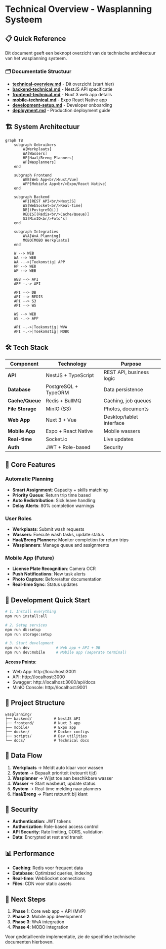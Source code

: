 # Technical Overview - Wasplanning Systeem

## 📋 Quick Reference

Dit document geeft een beknopt overzicht van de technische architectuur van het wasplanning systeem.

### 🗂️ Documentatie Structuur

- **[technical-overview.md](./technical-overview.md)** - Dit overzicht (start hier)
- **[backend-technical.md](./backend-technical.md)** - NestJS API specificatie
- **[frontend-technical.md](./frontend-technical.md)** - Nuxt 3 web app details
- **[mobile-technical.md](./mobile-technical.md)** - Expo React Native app
- **[development-setup.md](./development-setup.md)** - Developer onboarding
- **[deployment.md](./deployment.md)** - Production deployment guide

## 🏗️ System Architectuur

```mermaid
graph TB
    subgraph Gebruikers
        W[Werkplaats]
        WA[Wassers]
        HP[Haal/Breng Planners]
        WP[Wasplanners]
    end
    
    subgraph Frontend
        WEB[Web App<br/>Nuxt/Vue]
        APP[Mobiele App<br/>Expo/React Native]
    end
    
    subgraph Backend
        API[REST API<br/>NestJS]
        WS[WebSocket<br/>Real-time]
        DB[(PostgreSQL)]
        REDIS[(Redis<br/>Cache/Queue)]
        S3[MinIO<br/>Foto's]
    end
    
    subgraph Integraties
        WVA[WvA Planning]
        MOBO[MOBO Werkplaats]
    end
    
    W --> WEB
    WA --> WEB
    WA -.->|Toekomstig| APP
    HP --> WEB
    WP --> WEB
    
    WEB --> API
    APP -.-> API
    
    API --> DB
    API --> REDIS
    API --> S3
    API --> WS
    
    WS --> WEB
    WS -.-> APP
    
    API -.->|Toekomstig| WVA
    API -.->|Toekomstig| MOBO
```

## 🛠️ Tech Stack

| Component | Technology | Purpose |
|-----------|------------|---------|
| **API** | NestJS + TypeScript | REST API, business logic |
| **Database** | PostgreSQL + TypeORM | Data persistence |
| **Cache/Queue** | Redis + BullMQ | Caching, job queues |
| **File Storage** | MinIO (S3) | Photos, documents |
| **Web App** | Nuxt 3 + Vue | Desktop/tablet interface |
| **Mobile App** | Expo + React Native | Mobile wassers |
| **Real-time** | Socket.io | Live updates |
| **Auth** | JWT + Role-based | Security |

## 🎯 Core Features

### Automatic Planning
- **Smart Assignment**: Capacity + skills matching
- **Priority Queue**: Return trip time based
- **Auto Redistribution**: Sick leave handling
- **Delay Alerts**: 80% completion warnings

### User Roles
- **Werkplaats**: Submit wash requests
- **Wassers**: Execute wash tasks, update status
- **Haal/Breng Planners**: Monitor completion for return trips  
- **Wasplanners**: Manage queue and assignments

### Mobile App (Future)
- **License Plate Recognition**: Camera OCR
- **Push Notifications**: New task alerts
- **Photo Capture**: Before/after documentation
- **Real-time Sync**: Status updates

## 🚀 Development Quick Start

```bash
# 1. Install everything
npm run install:all

# 2. Setup services
npm run db:setup
npm run storage:setup

# 3. Start development
npm run dev            # Web app + API + DB
npm run dev:mobile     # Mobile app (separate terminal)
```

**Access Points:**
- Web App: http://localhost:3001
- API: http://localhost:3000
- Swagger: http://localhost:3000/api/docs
- MinIO Console: http://localhost:9001

## 📂 Project Structure

```
wasplanning/
├── backend/          # NestJS API
├── frontend/         # Nuxt 3 app  
├── mobile/           # Expo app
├── docker/           # Docker configs
├── scripts/          # Dev utilities
└── docs/             # Technical docs
```

## 🔄 Data Flow

1. **Werkplaats** → Meldt auto klaar voor wassen
2. **System** → Bepaalt prioriteit (retourrit tijd)
3. **Wasplanner** → Wijst toe aan beschikbare wasser
4. **Wasser** → Start wasbeurt, update status
5. **System** → Real-time melding naar planners
6. **Haal/Breng** → Plant retourrit bij klant

## 🔐 Security

- **Authentication**: JWT tokens
- **Authorization**: Role-based access control
- **API Security**: Rate limiting, CORS, validation
- **Data**: Encrypted at rest and transit

## 📊 Performance

- **Caching**: Redis voor frequent data
- **Database**: Optimized queries, indexing
- **Real-time**: WebSocket connections
- **Files**: CDN voor static assets

## 🎯 Next Steps

1. **Phase 1**: Core web app + API (MVP)
2. **Phase 2**: Mobile app development
3. **Phase 3**: WvA integration
4. **Phase 4**: MOBO integration

Voor gedetailleerde implementatie, zie de specifieke technische documenten hierboven.